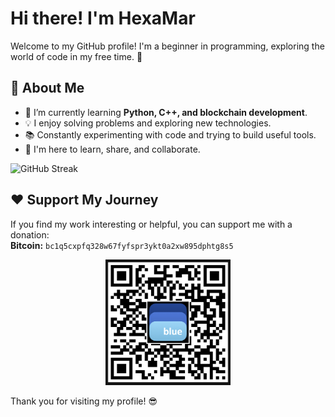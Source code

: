 # Hi there! I'm HexaMar 

Welcome to my GitHub profile! I'm a beginner in programming, exploring the world of code in my free time. 🚀

## 🔧 About Me
- 🌱 I’m currently learning **Python, C++, and blockchain development**.
- 💡 I enjoy solving problems and exploring new technologies.
- 📚 Constantly experimenting with code and trying to build useful tools.
- 🚀 I'm here to learn, share, and collaborate.

![GitHub Streak](https://github-readme-streak-stats.herokuapp.com/?user=HexaMar&theme=radical)

## ❤️ Support My Journey
If you find my work interesting or helpful, you can support me with a donation:  
**Bitcoin:** `bc1q5cxpfq328w67fyfspr3ykt0a2xw895dphtg8s5`  

<p align="center">
  <img src="https://raw.githubusercontent.com/HexaMar/HexaMar/main/qr.png" alt="QR for Bitcoin donation" width="200">
</p>


Thank you for visiting my profile! 😎
